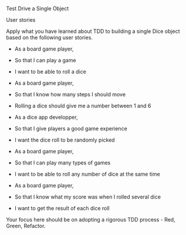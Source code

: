 
Test Drive a Single Object

User stories

Apply what you have learned about TDD to building a single Dice object based on the following user stories.

* As a board game player,
* So that I can play a game
* I want to be able to roll a dice

* As a board game player,
* So that I know how many steps I should move
* Rolling a dice should give me a number between 1 and 6

* As a dice app developper,
* So that I give players a good game experience
* I want the dice roll to be randomly picked

* As a board game player,
* So that I can play many types of games
* I want to be able to roll any number of dice at the same time

* As a board game player,
* So that I know what my score was when I rolled several dice
* I want to get the result of each dice roll

Your focus here should be on adopting a rigorous TDD process - Red, Green, Refactor.
